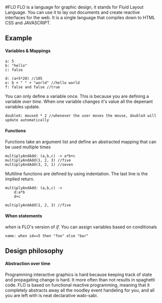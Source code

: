 #FLO
FLO is a language for graphic design, it stands for Fluid Layout Language.
You can use it to lay out documents and create reactive interfaces for the web.
It is a single language that compiles down to HTML CSS and JAVASCRIPT.

Example
-------
#### Variables & Mappings

```
a: 5
b: "hello"
c: false

d: (a+5*20) //105
e: b + " " + "world" //hello world
f: false and false //true
```

You can only define a variable once. This is because you are defining a variable *over time*. When one variable changes it's value all the depenant variables update.
```
doubleX: mouseX * 2 //whenever the user moves the mouse, doubleX will update automatically
```

#### Functions
Functions take an argument list and define an abstracted mapping that can be used multiple times
```
multiplyAndAdd: (a,b,c) -> a*b+c
multiplyAndAdd(1, 2, 3) //five
multiplyAndAdd(3, 2, 1) //seven
```
Multiline functions are defined by using indentation. The last line is the implied return.
```
multiplyAndAdd: (a,b,c) ->
	d:a*b
	d+c

multiplyAndAdd(1, 2, 3) //five
```

#### When statements
*when* is FLO's version of *if*. You can assign variables based on conditionals
```
name: when id==5 then "foo" else "bar"
```

Design philosophy
-----------------

#### Abstraction over time
Programming interactive graphics is hard because keeping track of state and propagating change is hard. It more often than not results in spaghetti code. FLO is based on functional reactive programming, meaning that it completely abstracts away all the noodley event handeling for you, and all you are left with is neat declarative wabi-sabi.
